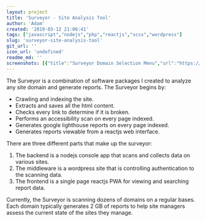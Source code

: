```yaml
---
layout: project
title: 'Surveyor - Site Analysis Tool'
author: 'Adam'
created: '2019-03-12 21:06:41'
tags: ["javascript","nodejs","php","reactjs","scss","wordpress"]
slug: 'surveyor-site-analysis-tool'
git_url: ''
icon_url: 'undefined'
readme_md: ''
screenshots: [{"title":"Surveyor Domain Selection Menu","url":"https://codingsimply.com/wp-content/uploads/2019/03/Surveyor-Domain-Selection-Menu.png"},{"title":"Surveyor Domain Dashboard","url":"https://codingsimply.com/wp-content/uploads/2019/03/Surveyor-Domain-Dashboard.png"},{"title":"Surveyor Accessibility Reports and Filtering","url":"https://codingsimply.com/wp-content/uploads/2019/03/Surveyor-Accessibility-Reports-and-Filtering.png"}]
---
```



The Surveyor is a combination of software packages I created to analyze any site domain and generate reports. The Surveyor begins by:

*  Crawling and indexing the site.
*  Extracts and saves all the html content.
*  Checks every link to determine if it is broken.
*  Performs an accessibility scan on every page indexed.
*  Generates google lighthouse reports on every page indexed.
*  Generates reports viewable from a reactjs web interface.

There are three different parts that make up the surveyor:

1. The backend is a nodejs console app that scans and collects data on various sites.
2. The middleware is a wordpress site that is controlling authentication to the scanning data.
3. The frontend is a single page reactjs PWA for viewing and searching report data.

Currently, the Surveyor is scanning dozens of domains on a regular bases. Each domain typically generates 2 GB of reports to help site managers assess the current state of the sites they manage.
